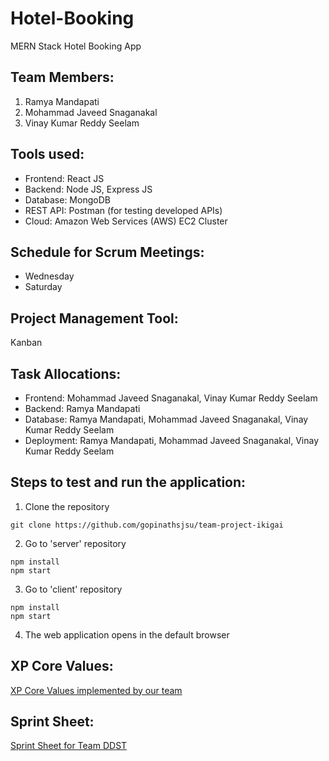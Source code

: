 # Hotel-Booking

MERN Stack Hotel Booking App

## Team Members:

1. Ramya Mandapati
2. Mohammad Javeed Snaganakal
3. Vinay Kumar Reddy Seelam

## Tools used:

- Frontend: React JS
- Backend: Node JS, Express JS
- Database: MongoDB
- REST API: Postman (for testing developed APIs)
- Cloud: Amazon Web Services (AWS) EC2 Cluster

## Schedule for Scrum Meetings:

- Wednesday
- Saturday

## Project Management Tool:

Kanban

## Task Allocations:

- Frontend: Mohammad Javeed Snaganakal, Vinay Kumar Reddy Seelam
- Backend: Ramya Mandapati
- Database: Ramya Mandapati, Mohammad Javeed Snaganakal, Vinay Kumar Reddy Seelam
- Deployment: Ramya Mandapati, Mohammad Javeed Snaganakal, Vinay Kumar Reddy Seelam

## Steps to test and run the application:

1. Clone the repository

```
git clone https://github.com/gopinathsjsu/team-project-ikigai
```

2. Go to 'server' repository

```
npm install
npm start
```

3. Go to 'client' repository

```
npm install
npm start
```

4. The web application opens in the default browser

## XP Core Values:

[XP Core Values implemented by our team](https://github.com/gopinathsjsu/team-project-ikigai/blob/main/Documentation/XP_Core_Values.md)

## Sprint Sheet:

[Sprint Sheet for Team DDST](https://github.com/gopinathsjsu/team-project-ikigai/blob/main/Documentation/Sprint_Sheet.xlsx)
